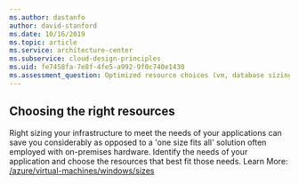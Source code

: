 ```yaml
---
ms.author: dastanfo
author: david-stanford
ms.date: 10/16/2019
ms.topic: article
ms.service: architecture-center
ms.subservice: cloud-design-principles
ms.uid: fe7458fa-7e8f-4fe5-a992-9f0c740e1430
ms.assessment_question: Optimized resource choices (vm, database sizing, etc) to match the needs of your application
---
```

## Choosing the right resources

Right sizing your infrastructure to meet the needs of your applications can save you considerably as opposed to a 'one size fits all' solution often employed with on-premises hardware. Identify the needs of your application and choose the resources that best fit those needs. Learn More: [/azure/virtual-machines/windows/sizes](/azure/virtual-machines/windows/sizes)
